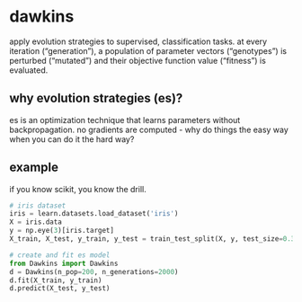 # dawkins
apply evolution strategies to supervised, classification tasks. at every iteration (“generation”), a population of parameter vectors (“genotypes”) is perturbed (“mutated”) and their objective function value (“fitness”) is evaluated.

## why evolution strategies (es)?
es is an optimization technique that learns parameters without backpropagation. no gradients are computed - why do things the easy way when you can do it the hard way?

## example
if you know scikit, you know the drill.
```python
# iris dataset
iris = learn.datasets.load_dataset('iris')
X = iris.data
y = np.eye(3)[iris.target]
X_train, X_test, y_train, y_test = train_test_split(X, y, test_size=0.33)

# create and fit es model
from Dawkins import Dawkins
d = Dawkins(n_pop=200, n_generations=2000)
d.fit(X_train, y_train)
d.predict(X_test, y_test)
```